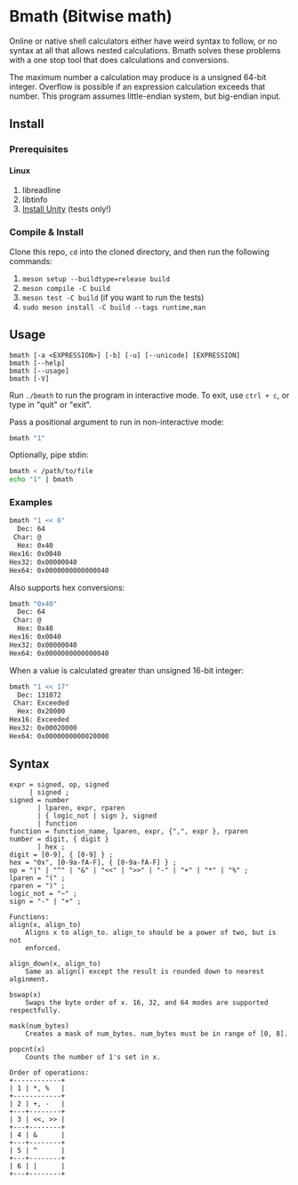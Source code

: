 # Bmath (Bitwise math)

Online or native shell calculators either have weird syntax to follow, or no
syntax at all that allows nested calculations. Bmath solves these problems with
a one stop tool that does calculations and conversions.

The maximum number a calculation may produce is a unsigned 64-bit integer.
Overflow is possible if an expression calculation exceeds that number.
This program assumes little-endian system, but big-endian input.

## Install

### Prerequisites

#### Linux

1. libreadline
2. libtinfo
1. [Install Unity](https://github.com/ThrowTheSwitch/Unity/tree/master) (tests only!)

### Compile & Install

Clone this repo, `cd` into the cloned directory, and then run the following commands:

1. `meson setup --buildtype=release build`
2. `meson compile -C build`
3. `meson test -C build` (if you want to run the tests)
3. `sudo meson install -C build --tags runtime,man`

## Usage

```
bmath [-a <EXPRESSION>] [-b] [-u] [--unicode] [EXPRESSION]
bmath [--help]
bmath [--usage]
bmath [-V]
```

Run `./bmath` to run the program in interactive mode. To exit, use `ctrl + c`,
or type in "quit" or "exit".

Pass a positional argument to run in
non-interactive mode:

```sh
bmath "1"
```

Optionally, pipe stdin:

```sh
bmath < /path/to/file
echo "1" | bmath
```

### Examples

```sh
bmath "1 << 6"
  Dec: 64
 Char: @
  Hex: 0x40
Hex16: 0x0040
Hex32: 0x00000040
Hex64: 0x0000000000000040
```

Also supports hex conversions:

```sh
bmath "0x40"
  Dec: 64
 Char: @
  Hex: 0x40
Hex16: 0x0040
Hex32: 0x00000040
Hex64: 0x0000000000000040
```

When a value is calculated greater than unsigned 16-bit integer:

```sh
bmath "1 << 17"
  Dec: 131072
 Char: Exceeded
  Hex: 0x20000
Hex16: Exceeded
Hex32: 0x00020000
Hex64: 0x0000000000020000
```

## Syntax

```
expr = signed, op, signed
     | signed ;
signed = number
       | lparen, expr, rparen
       | { logic_not | sign }, signed
       | function
function = function_name, lparen, expr, {",", expr }, rparen
number = digit, { digit }
       | hex ;
digit = [0-9], { [0-9] } ;
hex = "0x", [0-9a-fA-F], { [0-9a-fA-F] } ;
op = "|" | "^" | "&" | "<<" | ">>" | "-" | "+" | "*" | "%" ;
lparen = "(" ;
rparen = ")" ;
logic_not = "~" ;
sign = "-" | "+" ;

Functions:
align(x, align_to)
    Aligns x to align_to. align_to should be a power of two, but is not
    enforced.

align_down(x, align_to)
    Same as align() except the result is rounded down to nearest alginment.

bswap(x)
    Swaps the byte order of x. 16, 32, and 64 modes are supported respectfully.

mask(num_bytes)
    Creates a mask of num_bytes. num_bytes must be in range of [0, 8].

popcnt(x)
    Counts the number of 1's set in x.

Order of operations:
+------------+
| 1 | *, %   |
+------------+
| 2 | +, -   |
+---+--------+
| 3 | <<, >> |
+---+--------+
| 4 | &      |
+---+--------+
| 5 | ^      |
+---+--------+
| 6 | |      |
+---+--------+
```
